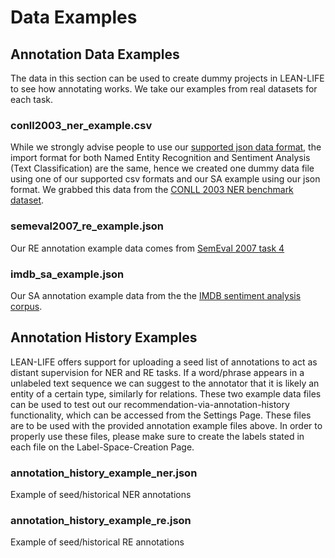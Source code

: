 # Data Examples

## Annotation Data Examples

The data in this section can be used to create dummy projects in LEAN-LIFE to see how annotating works. We take our examples from real datasets for each task.

### conll2003_ner_example.csv

While we strongly advise people to use our [supported json data format](https://github.com/INK-USC/LEAN-LIFE/wiki/Data-Formats#ner), the import format for both Named Entity Recognition and Sentiment Analysis (Text Classification) are the same, hence we created one dummy data file using one of our supported csv formats and our SA example using our json format. We grabbed this data from the [CONLL 2003 NER benchmark dataset](https://paperswithcode.com/sota/named-entity-recognition-ner-on-conll-2003).

### semeval2007_re_example.json

Our RE annotation example data comes from [SemEval 2007 task 4](https://www.aclweb.org/anthology/S07-1003.pdf)

### imdb_sa_example.json

Our SA annotation example data from the the [IMDB sentiment analysis corpus](https://paperswithcode.com/sota/sentiment-analysis-on-imdb). 

## Annotation History Examples

LEAN-LIFE offers support for uploading a seed list of annotations to act as distant supervision for NER and RE tasks. If a word/phrase appears in a unlabeled text sequence we can suggest to the annotator that it is likely an entity of a certain type, similarly for relations. These two example data files can be used to test out our recommendation-via-annotation-history functionality, which can be accessed from the Settings Page. These files are to be used with the provided annotation example files above. In order to properly use these files, please make sure to create the labels stated in each file on the Label-Space-Creation Page.

### annotation_history_example_ner.json

Example of seed/historical NER annotations

### annotation_history_example_re.json

Example of seed/historical RE annotations


